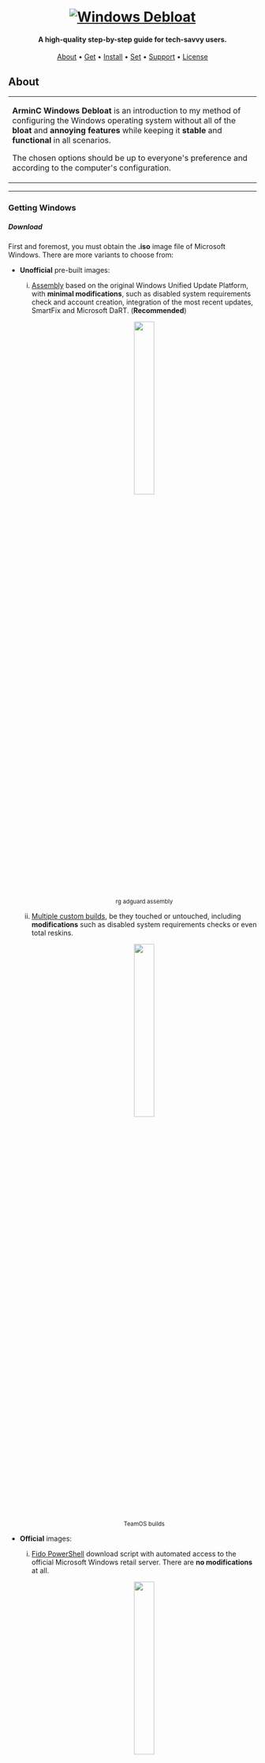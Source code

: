 <h1 align="center">
  <br>
  <a href="https://github.com/ArmynC/ArminC-Windows-Debloat/archive/refs/heads/main.zip"><img src="https://raw.githubusercontent.com/ArmynC/ArminC-Windows-Debloat/main/img/arminc_windows_debloat.svg" alt="Windows Debloat"></a>
</h1>

<h4 align="center">A high-quality step-by-step guide for tech-savvy users.</h4>

<p align="center">
  <a href="#about">About</a> •
  <a href="#getting-windows">Get</a> •
  <a href="#installing-windows">Install</a> •
  <a href="#setting-windows">Set</a> •
  <a href="#support">Support</a> •
  <a href="#license">License</a>
</p>

 ## About

<table>
<tr>
<td>

**ArminC Windows Debloat** is an introduction to my method of  configuring the Windows operating system without all of the  **bloat** and **annoying features**  while keeping it  **stable** and **functional** in all scenarios.

The chosen options should be up to everyone's preference and according to the computer's configuration.

</td>
</tr>
</table>

---

### Getting Windows

##### Download
First and foremost, you must obtain the **.iso** image file of Microsoft Windows. There are more variants to choose from:

<ul>
<li><b>Unofficial</b> pre-built images:</li>

<ol type="i">
<li><a href="https://forum.rg-adguard.net/forums/windows-11.76/">Assembly</a> based on the original Windows Unified Update Platform, with <b>minimal modifications</b>, such as disabled system requirements check and account creation, integration of the most recent updates, SmartFix and Microsoft DaRT. (<b>Recommended</b>)</li>

<p align="center">
<img src="https://raw.githubusercontent.com/ArmynC/ArminC-Windows-Debloat/main/img/rg_adguard.png" width="30%" height="30%">
<br>
<sub>rg adguard assembly</sub>
</p>

<li><a href="https://www.teamos.xyz/forums/windows-11-x64.159/">Multiple custom builds</a>, be they touched or untouched, including <b>modifications</b> such as disabled system requirements checks or even total reskins.</li>

<p align="center">
<img src="https://raw.githubusercontent.com/ArmynC/ArminC-Windows-Debloat/main/img/teamos.png" width="30%" height="30%">
<br>
<sub>TeamOS builds</sub>
</p>

</ol>

<li><b>Official</b> images:</li>

<ol type="i">
<li><a href="https://github.com/pbatard/Fido">Fido PowerShell</a> download script with automated access to the official Microsoft Windows retail server. There are <b>no modifications</b> at all.</li>

<p align="center">
<img src="https://raw.githubusercontent.com/ArmynC/ArminC-Windows-Debloat/main/img/fido.png" width="30%" height="30%">
<br>
<sub>Fido</sub>
</p>

<li><a href="https://www.microsoft.com/en-us/software-download/windows11">Official Windows Installation Media</a> tool for bootable USB or DVD.</li>

<p align="center">
<img src="https://raw.githubusercontent.com/ArmynC/ArminC-Windows-Debloat/main/img/windows_installation_media.png" width="50%" height="50%">
<br>
<sub>Windows Installation Media tool</sub>
</p>

</ol>
</ul>

##### Create flash drive
If the **.iso** image file has been **completed**, now is the time to create a bootable flash drive. In order to do this, you'll need an utility. There are several ways:

<ol type="i">
<li><a href="https://www.ventoy.net/en/index.html">Ventoy</a> is a utility that creates a bootable USB, by <i>directly booting</i> the .iso file without the need for the USB to be formatted.</li>

<p align="center">
<img src="https://raw.githubusercontent.com/ArmynC/ArminC-Windows-Debloat/main/img/ventoy_bios.png" width="40%" height="40%">
<br>
<sub>Ventoy</sub>
</p>
    
<li><a href="https://rufus.ie/en/">Rufus</a> is a utility that creates a bootable USB, by <i>burning</i> the .iso file.</li>

<p align="center">
<img src="https://raw.githubusercontent.com/ArmynC/ArminC-Windows-Debloat/main/img/rufus.png" width="40%" height="40%">
<br>
<sub>Rufus</sub>
</p>

Depending on the chosen settings, the application may ask if you want to **stop the Windows requirement checks**.

</ol>

### Installing Windows

Near the end of the installation, if you haven't downloaded a pre-built image with sequence skip, you will be asked about **privacy** preferences. Try to **disable/reject** them. Also, try to <b>avoid</b> connecting the device to the Internet during the setup.

<p align="center">
<img src="https://raw.githubusercontent.com/ArmynC/ArminC-Windows-Debloat/main/img/privacy.png" width="50%" height="50%">
</p>

### Setting Windows

#### Prerequisites

If you are done with it, now you should prepare the operating system.

##### The browser
The first thing on the list is to try to change the browser. **[Firefox](https://www.mozilla.org/en-US/firefox/new/ "Firefox")** is the most optimal variant, even for *extension capabilities*. About that, see my [uBlock Settings](https://github.com/ArmynC/ArminC-uBlock-Settings "uBlock Settings"). Some of the other good extensions are [Bitwarden](https://addons.mozilla.org/en-US/firefox/addon/bitwarden-password-manager/ "Bitwarden"), [Translate Web Pages](https://addons.mozilla.org/en-US/firefox/addon/traduzir-paginas-web/ "Translate Web Pages"), [Location Guard](https://addons.mozilla.org/en-US/firefox/addon/location-guard/ "Location Guard"), [FastForward](https://github.com/FastForwardTeam/FastForward "FastForward"). Some YouTube ones include [Return YouTube Dislikes](https://addons.mozilla.org/en-US/firefox/addon/return-youtube-dislikes/ "Return YouTube Dislikes"), [Thumbnail Rating Bar for YouTube](https://addons.mozilla.org/en-US/firefox/addon/youtube-thumbnail-rating-bar/ "Thumbnail Rating Bar for YouTube"), [YouTooltip](https://addons.mozilla.org/en-US/firefox/addon/youtooltip/ "YouTooltip"), [Watchmarker for YouTube](https://addons.mozilla.org/en-US/firefox/addon/watchmarker-for-youtube/ "Watchmarker for YoutTube") ...

##### Other apps
Next, for all the other steps, you'll need a file archiver. [7-Zip](https://www.7-zip.org/ "7-Zip") is a good variant; it's even *open-source*.

For peace of mind, it is a good habit to **install an antivirus**. Depending on your Windows image, the default one, **Defender**, may be removed, disabled, or even working. For some, it is good enough, but I prefer to get [Kaspersky Security Cloud (Free)](https://www.kaspersky.com/free-antivirus "Kaspersky Security Cloud (Free)") or even [BitDefender (Free)](https://www.bitdefender.com/solutions/free.html). Kaspersky has almost every protection module of its premium counterpart, and it is smart enough to **disable itself when resources are needed**, for example, in gaming.


##### Updates
Now, **check all available updates and drivers**, install them, and restart the computer. **Make sure** there is **no** update remaining. It is **not advisable to disable** and avoid them.

<p align="center">
<img src="https://raw.githubusercontent.com/ArmynC/ArminC-Windows-Debloat/main/img/update_check.png" width="50%" height="50%">
</p>

Then, if desired, do the same for **Windows Store**, and only after that, **disable its auto updates**.

<p align="center">
<img src="https://raw.githubusercontent.com/ArmynC/ArminC-Windows-Debloat/main/img/store_no_updates.png" width="50%" height="50%">
</p>

##### Drivers
The main (e.g., graphical) drivers **shouldn't be installed through Windows Updates**, so it's recommended to reinstall them through official means. To uninstall them, use [Display Driver Uninstaller](https://www.guru3d.com/files-details/display-driver-uninstaller-download.html "Display Driver Uninstaller"), where you should **check all "remove"** specific options and also very important, **check the Windows Update prevent download option**. Uninstall every component, restart, and find the latest official installers ([AMD](https://www.amd.com/en/support)/[NVIDIA](https://www.nvidia.com/download/index.aspx)/[INTEL](https://www.intel.com/content/www/us/en/download-center/home.html)).

<p align="center">
<img src="https://raw.githubusercontent.com/ArmynC/ArminC-Windows-Debloat/main/img/ddu.png" width="50%" height="50%">
</p>

If your computer has a compatible NVIDIA GPU, you could try [NVCleanstall](https://www.techpowerup.com/download/techpowerup-nvcleanstall/), which is a tool for more **customizable capabilities**, **bloat-free** graphical drivers.

<ol type="i">
<li>Let it <b>auto-detect</b> the recommended drivers. You should-double check.</li>

<p align="center">
<img src="https://raw.githubusercontent.com/ArmynC/ArminC-Windows-Debloat/main/img/nvcleanstall_auto_detect.png" width="40%" height="40%">
</p>
    
<li>Select the <b>Recommended</b> components if desired. It depends on the type of computer and your preferences. For laptops, <b>Optimus</b> is somewhat required.</li>
    
<p align="center">
<img src="https://raw.githubusercontent.com/ArmynC/ArminC-Windows-Debloat/main/img/nvcleanstall_components.png" width="40%" height="40%">
</p>
    
<li>Then, for the tweaks, set the <b>preferred</b> ones. You could <b>disable the telemetry</b>, <b>disable custom type of install</b> at all (make it faster), <b>clean the older driver traces</b> (not required if uninstalled  through DDU), <b>add support for custom/older hardware</b>, <b>enable the DLSS version indicator</b>, <b>disable MPO</b> (which has to do with a technique that allows different user interfaces to be displayed on the screen at the same time and appear as if they are layered on top of each other) - it is usable for stable windowed resolution apps, and so on; it's useful but somewhat buggy in older versions, newer drivers should do it just fine. If something is wrong, e.g., there are crashes or slower experiences, this could be a reason, and if so, try to disable it. You can disable <b>Ansel</b> too, which is a in-game screenshot tool. 
    
There are also some <b>advanced settings</b> that could break or mess with the drivers, and some of them even need repackaging and a new signature (incompatible with some anti-cheats). It is able to <b>disable some in-driver telemetry</b>, <b>disable process containers</b> (see task manager), <b>disable the buggy audio timer</b> (not useful if there is no HD Audio component), <b>enable MSI</b> (it allows computer components, be it a GPU, to directly send interrupt messages to the CPU, bypassing the PIC, which improves efficiency and reduces latency) - <i>older NVIDIA GPUs didn't have this feature enabled by default</i>. The newest models available probably have it enabled (manual check is required). Also, it could <b>disable HDCP</b> (which is a digital copy protection module - some apps and streams will not allow their usage without this one), <b>enable custom patch for nvenc video encoding</b> (in day-to-day usage, the patch is beneficial for users who frequently work with video encoding tasks or streamers who need to encode multiple video streams at the same time).</li>

<p align="center">
<img src="https://raw.githubusercontent.com/ArmynC/ArminC-Windows-Debloat/main/img/nvcleanstall_tweaks.png" width="40%" height="40%">
</p>
    
<li>When the <b>install is done</b>, there are some settings to make.

The main goal is to allow applications to run their <i>own settings</i> and not be forced. In general, only something that can be externally enabled should be used. Any additional settings (e.g., Low Latency Mode) should be done <b>on a per-application basis</b> (in 3D Settings > Program Settings).
</li>
    
So, firstly, activate <b>Use the advanced 3D image settings</b> and then go to <i>Global Settings</i>.
    
    

| Feature | My setting | Description |
| -------- | -------- | -------- |
| Image Scaling     | OFF     | An upscaling technology that is less computationally expensive but has worse image quality than DLSS. Driver function. Works in all games, and no special hardware is required.      |
| Ambient Occlusion | OFF | Adds subtle shadows and shading to the areas where objects or surfaces meet and to areas that are not directly lit. Better set up directly by the application. Can be used for games that are too old to implement this feature by themselves. |
| Anisotropic filtering | x16/OFF | Improves the quality of textures (enhances their smoothness to make them appear sharper) on surfaces that are viewed at an angle. Noticeable on textures that are seen at a steep angle, such as walls or floors. Without it, textures can appear blurry and pixelated. Sometimes it is relevant to enforce high texture filtering globally (not in-game) due to potential quality issues with individual developer solutions. Also, it can be used if the game lacks a native "Anisotropic Filtering" option, has a limited anisotropic option (up to 4x AF), and supports only up to "Trilinear Filtering". |
| Antialiasing - FXAA | OFF | It smooths the jagged edges (through blurring) and flickering with less of a performance impact than other antialiasing settings. Doesn't make graphics look as smooth as other traditional methods like MSAA. May spoil the look of more text-based games. |
| Antialiasing - Gamma correction | OFF | Is a method to adjust brightness data for displays so that shown content appears more natural. Displays are not linear, so gamma correction makes sure the brightness levels match the eye's perception. This is a feature that mostly alters the image rather than enhancing it. |
| Antialiasing - Mode | Application-controlled | It determines how antialiasing is applied to games. Enhancing the application setting may improve the image quality of the game. It is recommended to let the game automatically select the most suitable antialiasing method based on your graphics card and the game's graphics settings. Otherwise, any custom settings may break or alter the graphics. |
| Antialiasing - Transparency | OFF | Can improve the appearance of transparent objects, such as glass and water, by making them appear smoother and less jagged. Requires MSAA in order to work. |
| Background Application Max Frame Rate | 30 | Controls the maximum frame rate that games and other applications can run at when they are not in focus. By limiting the frame rate, you can save power and improve the performance of your computer. |
| DSR - Factors | 2.25 (DL Scaling) | The feature allows users to render games at a resolution higher than their monitor's native resolution and then scale down the image to fit their monitor's resolution. Can lead to enhanced sharpness and more detailed visuals. DSR factors serve as multipliers that users can apply to increase their game's resolution. For instance, if a monitor's native resolution is 1080p, employing a DSR factor of 2x would enable rendering games at a resolution of 2160p. |
| DSR - Smoothness | 33% | It adjusts the sharpness or smoothness of the image, especially if there are blurry spots or jagged edges on the image. Higher values may induce a lot of blur in the background. |
| Low Latency Mode | OFF (set per individual game) | The technology reduces the delay between a user's actions in a game and the corresponding reactions on the screen. This is achieved by minimizing the number of frames queued up in the graphics pipeline. As a result, the responsiveness of the games is notably improved, particularly in competitive multiplayer. When a game supports the Reflex Low Latency mode, the preference is to utilize that mode instead of the Ultra Low Latency mode in the driver. Nonetheless, when both modes are enabled, the Reflex Low Latency mode will be given higher priority automatically for the user. On value limits the number of queued frames to 1, which can reduce latency but may also lead to stuttering. Ultra minimizes the number of queued frames even further, which can reduce latency even more but may also lead to more stuttering. | 
| Max Frame Rate | OFF | Limit the maximum frame rate for a game or application. Can be useful for power savings, reduced input lag, and preserving the Variable Refresh Rate range. Better used by in-game settings. |    
| Multi-Frame Sampled AA (MFAA) | OFF (sometimes can be set per individual game) | An anti-aliasing technique developed by NVIDIA that improves upon the quality of traditional multisample anti-aliasing (MSAA) while reducing the performance impact. It does this by using a technique called temporal supersampling. MFAA recognizes that the averaging done by MSAA can be done over time by changing sample positions in each frame and applying a filter. This allows MFAA to provide image quality similar to 2x MSAA with almost no impact on performance. The ultimate objective is to provide comparable antialiasing such that MSAA 2x + MFAA ideally achieves MSAA 4x quality at a similar performance cost to MSAA 2x. As a drawback, this function can possibly disable D3D11 Driver Command Lists, which can hinder multi-threaded rendering, resulting in decreased performance, especially when CPU-limited. Also, MFAA exhibits suboptimal performance when the FPS is already low, as it can lead to motion smearing and blurring issues. |
| OpenGL GDI compatibility | Auto | The way to render OpenGL applications. Prefer Compatible OpenGL prioritizes battery life, while Prefer Optimized OpenGL prioritizes performance. Beneficial for laptops and notebook PCs, as it enables users to choose between performance and power optimizations for OpenGL windows. Selecting either option may conflict with applications utilizing both OpenGL and GDI rendering. For laptop users, it is recommended to set it to Auto and allow the driver to determine the appropriate behavior. |   
| Power management mode | Normal - Optimal Power | It dictates how the GPU behaves in relation to power usage, performance, and frame rates. Adaptive mode exhibits a smoother (nearly power-saving) linear voltage scaling compared to Optimal, where voltage is dynamically adjusted more aggressively based on in-game utilization. On the other hand, Maximum Performance mode targets the highest clock or voltage, regardless of whether it is necessary for the game. |
| Shader Cache Size | Driver Default | Stores pre-compiled shader code in the computer's storage. When a game or application first starts up, the GPU needs to compile the shader code for each shader it will use. This can take a few seconds, and it can cause the game or application to stutter or lag as it waits for the shaders to compile. With shader cache enabled, the GPU will store the pre-compiled shader code for each shader it has seen before. Drawbacks include increased computer storage usage due to storing pre-compiled shader code and the possibility of cache invalidation when changes are made to the game or application files, requiring recompilation of affected shaders. The default value is about 4 GB. |
| Texture filtering - Anisotropic sample optimization | OFF | Reduces the number of AF samples depending on the texel size (texture pixel), which is influenced by factors such as texture resolution, polygon size, and display resolution. However, implementing this optimization may result in potential side effects, including blurring and shimmering. |
| Texture filtering - Negative LOD bias | Allow | Adjust the level of detail of the textures. A negative LOD bias reduces the level of detail used in texture filtering, which can result in sharper and crisper textures, especially at smaller mipmap levels. This can help improve performance by rendering textures at lower levels of detail when they are far away and at higher levels of detail when they are close. A negative LOD bias can lead to reduced performance due to increased rendering of distant texture details and may also cause texture flickering when the GPU switches between different levels of detail for textures. For users not utilizing DLSS, clamping is recommended, while those employing DLSS should opt for the Allow setting (which may enhance temporal stability but can also lead to flickering and moire, which is scene content-dependent). |
| Texture filtering - Quality | Quality | A universal setting that optimizes all Anisotropic Filtering settings globally. The most settings can be toggled manually if Quality value is chosen. |
| Texture filtering - Trilinear optimization | OFF | It enhances the performance of trilinear texture filtering. Trilinear filtering is a method used in 3D computer graphics to improve the visual quality of textures when they are displayed at different levels of detail or viewed from varying distances. When it is enabled, the graphics driver employs an efficient algorithm to adjust the level of detail for textures dynamically, optimizing the process and improving performance. |
| Triple Buffering | OFF (sometimes can be set per individual game) | It works by keeping three frames in the buffer at once. This allows the GPU to start rendering the next frame before the previous frame has been displayed. Aims to improve frame rate consistency and reduce screen tearing in 3D applications, particularly games. It is an alternative to double buffering, which is the default buffering method used in most games. Can be used in scenarios where screen tearing is noticeable and input lag is not a significant concern. Used in combination with V-Sync. |
| Vertical sync | Use the 3D Application setting (set per individual game) | Synchronizes the frame rate of a game with the refresh rate of the monitor. This helps to prevent tearing, which is a visual artifact that can occur when the game is drawing frames faster than the monitor can refresh. The game will only render frames when the monitor is ready to display them. This can help prevent tearing, but it can also introduce input lag. If the FPS drops significantly below the monitor's refresh rate, V-Sync can cause stuttering. |
| Virtual Reality pre-rendered frames  | 1/Use the 3D Application setting | Controls the number of frames that are rendered ahead of time in VR games. A higher value can help improve performance and reduce stuttering in VR games. Also, a higher value can induce dizziness. |
| Virtual Reality - Variable Rate Super Sampling | Adaptive | Dynamically adjust the super sampling level in VR games. This can help improve performance and reduce stuttering without sacrificing image quality. VRS works by rendering different parts of the scene at different levels of detail. The parts of the scene that are in focus are rendered at a higher level of detail, while the parts of the scene that are not in focus are rendered at a lower level of detail. Always On value uses a fixed super sampling level for all frames. This can provide better image quality, but it can also reduce performance. |
| Vulkan/OpenGL present method | Auto | Controls how Vulkan and OpenGL games are rendered. Prefer layered on DXGI Swapchain value utilizes a layered DXGI Swapchain for rendering Vulkan and OpenGL games, potentially improving performance but causing stuttering. It treats Vulkan and OpenGL games as if they were DX12 in the final output. While they are still rendered and processed using their original API, the frames are displayed on the monitor through DXGI, allowing Microsoft's new fullscreen optimizations (flip model) to be applied to these APIs. Moreover, Multiplane Overlays (MPOs) can be assigned to Vulkan and OpenGL applications for windowed mode direct present to the monitor, resulting in tearing with v-sync off in windowed mode and reduced input lag overall. Prefer native on DXGI Swapchain value uses the default native DXGI Swapchain, generally considered the best choice for most users. |
</li>

<li>After everything is set, there is another thing to do. Toggle <b>RTX Video Super Resolution</b>, which is a technology that uses AI to upscale lower resolution video to near-native quality. 

VSR works by using the <i>Tensor Cores</i> to analyze each frame of the video and then reconstruct it at a higher resolution. This process is done in real-time, so there is no need to pre-render the video at a higher resolution. Some disadvantages of VSR include limited support in video players, potential compatibility issues with certain videos, and the possibility of introducing artifacts, especially during fast-moving scenes.</li>

<p align="center">
<img src="https://raw.githubusercontent.com/ArmynC/ArminC-Windows-Debloat/main/img/rtx_vsr.png" width="70%" height="70%">
</p>


</ol>
    
Furthermore, for <b>AMD-enabled GPUs</b>, there is no identical replacement. Their official installer has very few bloated components, making it unnecessary to unbloat it. But still, the closest available alternative in terms of operating mechanism would be [RadeonSoftwareSlimmer](https://github.com/GSDragoon/RadeonSoftwareSlimmer), which is pretty straight-forward.

<p align="center">
<img src="https://raw.githubusercontent.com/ArmynC/ArminC-Windows-Debloat/main/img/radeon_software_slimmer.png" width="60%" height="60%">
</p>

##### Misc

In addition, don't forget to [activate](https://github.com/massgravel/Microsoft-Activation-Scripts "activate") Windows and <i>other</i> components.

#### Debloating

The default Taskbar, Start Menu, Context Menu, and File Explorer experiences are regrettable. [StartAllBack](https://www.startallback.com/ "StartAllBack") is **enhancing all elements** organically.

<p align="center">
<img src="https://raw.githubusercontent.com/ArmynC/ArminC-Windows-Debloat/main/img/startallback.png" width="50%" height="50%">
</p>

The first part of **debloating** is through [O&O Shutup](https://www.oo-software.com/en/shutup10 "O&O Shutup"). It can tweak most of the usual settings. [Here is my exported configuration](https://github.com/ArmynC/ArminC-Windows-Debloat/blob/main/cfg/ooshutup10.cfg "Here is my exported configuration")... I've tried to combine efficiency with stability. Disabling every feature can lead to compatibility errors. 

<p align="center">
<img src="https://raw.githubusercontent.com/ArmynC/ArminC-Windows-Debloat/main/img/oo_shutup.png" width="50%" height="50%">
</p>

The second part is through [SohpiApp](https://github.com/Sophia-Community/SophiApp "SohpiApp"). It has some more in-depth settings. You can **disable some services** that are not needed and even **uninstall UWP apps**. Try to uninstall any app not needed (e.g., help, maps), but **avoid uninstalling the complex ones, linked to the operating system**, such as Edge, Cortana, or Xbox, if not needed. These days, Windows is so interconnected that it will be difficult or almost impossible to use it in this way without any errors at all.

<p align="center">
<img src="https://raw.githubusercontent.com/ArmynC/ArminC-Windows-Debloat/main/img/sophiapp.png" width="50%" height="50%">
</p>

#### Other apps

These apps are optional, or some of them may be included in the operating system.

##### Runtime
- [Microsoft Visual C++ Redistributable](https://github.com/abbodi1406/vcredist "Microsoft Visual C++ Redistributable")
- [Microsoft DirectX Legacy](https://www.microsoft.com/en-us/download/details.aspx?id=8109 "Microsoft DirectX Legacy") 
- [.NET Framework 3.5](https://www.microsoft.com/en-us/download/details.aspx?id=21 ".NET Framework 3.5")
- [.NET Framework 4.8](https://dotnet.microsoft.com/en-us/download/dotnet-framework/net48 ".NET Framework 4.8")
- [.NET 7.0](https://dotnet.microsoft.com/en-us/download/dotnet/7.0 ".NET 7.0")
- [Java](https://www.java.com/download/ie_manual.jsp "Java")

##### Tools
- [Revo Uninstaller](https://www.revouninstaller.com/ "Revo Uninstaller") or [BCUninstaller](https://github.com/Klocman/Bulk-Crap-Uninstaller "BCUninstaller")
- [IObit Unlocker](https://www.iobit.com/en/iobit-unlocker.php "IObit Unlocker")
- [qBittorent](https://www.qbittorrent.org/ "qBittorent")
- [WinCDEmu](https://wincdemu.sysprogs.org/ "WinCDEmu")
- [Parsec](https://parsec.app/ "Parsec")
- [WingetUI](https://github.com/martinet101/WingetUI "WingetUI")
- [Dimmer](https://www.nelsonpires.com/software/dimmer "Dimmer")

##### Media
- [Spotify-X](https://github.com/amd64fox/SpotX "Spotify-X")
- [Stremio](https://www.stremio.com/ "Stremio")
- [Bluetooth Audio Receiver](https://apps.microsoft.com/store/detail/bluetooth-audio-receiver/9N9WCLWDQS5J?hl=en-us&gl=us "Bluetooth Audio Receiver")

##### Development
- [Visual Studio Code](https://code.visualstudio.com/ "Visual Studio Code")
- [Visual Studio](https://visualstudio.microsoft.com/ "Visual Studio")
- [GitHub](https://desktop.github.com/ "GitHub")
- [Office](https://forums.mydigitallife.net/threads/office-r-tool-the-new-era.84450/ "Office")
- [Beyond Compare](https://www.scootersoftware.com/download.php "Beyond Compare")

##### Communication
- [Discord](https://discord.com/ "Discord")
- [Teams](https://www.microsoft.com/en-ww/microsoft-teams/download-app "Teams")

##### Games
- [Steam](https://store.steampowered.com/about/ "Steam")
- [Heroic Launcher](https://heroicgameslauncher.com/ "Heroic Launcher")

## Support

Reach out to me via the **[profile addresses](https://github.com/ArmynC)**.

## License

[![License: CC0-1.0](https://img.shields.io/badge/License-CC0%201.0-lightgrey.svg)](https://tldrlegal.com/license/creative-commons-cc0-1.0-universal)